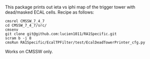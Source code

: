 This package prints out ieta vs iphi map of the trigger tower with dead/masked ECAL cells.
Recipe as follows:

```shell
cmsrel CMSSW_7_4_7
cd CMSSW_7_4_7/src/
cmsenv
git clone git@github.com:lucien1011/RA1Specific.git
scram b -j 8
cmsRun RA1Specific/EcalTPFilter/test/EcalDeadTowerPrinter_cfg.py
```
Works on CMSSW only.
